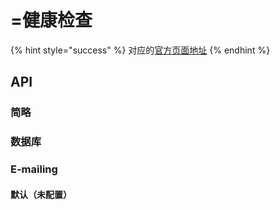 # =健康检查

{% hint style="success" %}
对应的[官方页面地址](https://docs.passwordless.dev/guide/self-hosting/health-checks.html)
{% endhint %}

## API <a href="#api" id="api"></a>

### 简略 <a href="#simple" id="simple"></a>

### 数据库 <a href="#database" id="database"></a>

### E-mailing <a href="#e-mailing" id="e-mailing"></a>

#### 默认（未配置） <a href="#default-not-configured" id="default-not-configured"></a>
